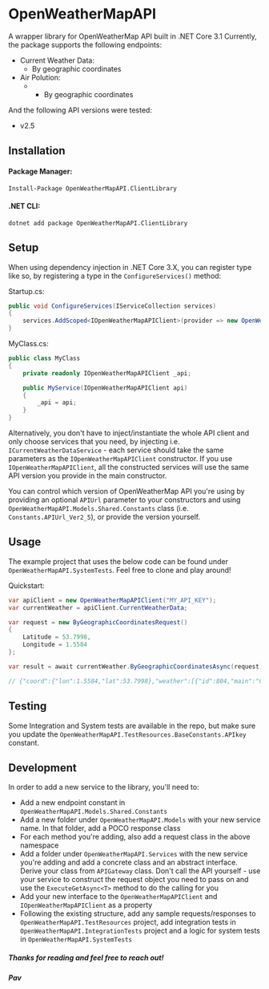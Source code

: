 ﻿
# OpenWeatherMapAPI
A wrapper library for OpenWeatherMap API built in .NET Core 3.1
Currently, the package supports the following endpoints:
- Current Weather Data:
	- By geographic coordinates
- Air Polution:
	- - By geographic coordinates

And the following API versions were tested:
- v2.5

## Installation

#### Package Manager:
`Install-Package OpenWeatherMapAPI.ClientLibrary`
#### .NET CLI:
`dotnet add package OpenWeatherMapAPI.ClientLibrary`

## Setup

When using dependency injection in .NET Core 3.X, you can register type like so, by registering a type in the ```ConfigureServices()``` method:

Startup.cs:
```csharp
public void ConfigureServices(IServiceCollection services)
{
	services.AddScoped<IOpenWeatherMapAPIClient>(provider => new OpenWeatherMapAPIClient("MY_API_KEY"));
}
```

MyClass.cs:

```csharp
public class MyClass
{
	private readonly IOpenWeatherMapAPIClient _api;

	public MyService(IOpenWeatherMapAPIClient api)
	{
		_api = api;
	}
}
```

Alternatively, you don't have to inject/instantiate the whole API client and only choose services that you need, by injecting i.e. `ICurrentWeatherDataService` - each service should take the same parameters as the `IOpenWeatherMapAPIClient` constructor. If you use `IOpenWeatherMapAPIClient`, all the constructed services will use the same API version you provide in the main constructor.

You can control which version of OpenWeatherMap API you're using by providing an optional `APIUrl` parameter to your constructors and using `OpenWeatherMapAPI.Models.Shared.Constants` class (i.e. `Constants.APIUrl_Ver2_5`), or provide the version yourself.

## Usage

The example project that uses the below code can be found under `OpenWeatherMapAPI.SystemTests`. Feel free to clone and play around!

Quickstart:

```csharp
var apiClient = new OpenWeatherMapAPIClient("MY_API_KEY");
var currentWeather = apiClient.CurrentWeatherData;

var request = new ByGeographicCoordinatesRequest()
{
	Latitude = 53.7998,
	Longitude = 1.5584
};

var result = await currentWeather.ByGeographicCoordinatesAsync(request);

// {"coord":{"lon":1.5584,"lat":53.7998},"weather":[{"id":804,"main":"Clouds","description":"overcast clouds","icon":"04d"}],"base":"stations","main":{"temp":286.48,"feels_like":286.11,"temp_min":286.48,"temp_max":286.48,"pressure":1015,"humidity":86},"visibility":10000,"wind":{"speed":9.68,"deg":180},"clouds":{"all":100},"dt":1634563421,"sys":{"type":2,"id":2029944,"country":"GB","sunrise":1634538410,"sunset":1634575838},"timezone":0,"id":2650519,"name":"Easington","cod":200}

```
## Testing

Some Integration and System tests are available in the repo, but make sure you update the `OpenWeatherMapAPI.TestResources.BaseConstants.APIkey` constant.


## Development

In order to add a new service to the library, you'll need to:
- Add a new endpoint constant in `OpenWeatherMapAPI.Models.Shared.Constants`
- Add a new folder under `OpenWeatherMapAPI.Models` with your new service name. In that folder, add a POCO response class
- For each method you're adding, also add a request class in the above namespace
- Add a folder under `OpenWeatherMapAPI.Services` with the new service you're adding and add a concrete class and an abstract interface. Derive your class from `APIGateway` class. Don't call the API yourself - use your service to construct the request object you need to pass on and use the `ExecuteGetAsync<T>` method to do the calling for you
- Add your new interface to the `OpenWeatherMapAPIClient` and `IOpenWeatherMapAPIClient` as a property
- Following the existing structure, add any sample requests/responses to `OpenWeatherMapAPI.TestResources` project, add integration tests in `OpenWeatherMapAPI.IntegrationTests` project and a logic for system tests in `OpenWeatherMapAPI.SystemTests`

##### Thanks for reading and feel free to reach out!
##### Pav
